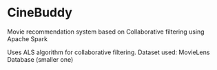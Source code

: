 # CineBuddy
Movie recommendation system based on Collaborative filtering using Apache Spark

Uses ALS algorithm for collaborative filtering.
Dataset used: MovieLens Database (smaller one)


